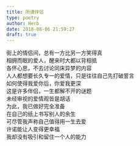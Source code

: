 ```yaml
---  
title: 所谓伴侣  
type: poetry  
author: Herb  
date: 2018-08-06 21:59:27  
draft: true
---  
```

街上的情侣间，总有一方比另一方笑得真  
相拥而眠的爱人，醒来时大都以背相抵  
各怀心思，不去讨论同床异梦的内容    
人人都想要长久专一的爱情，只是往往自己先打破誓言  
如何使得我爱你后，你爱我更深  
这是许多伴侣，一生都解不开的谜题    
未经审视的爱情观皆是胡话  
为此，我已做好完全准备  
在自己的纸上书写别人的余生    
可尽管我声称自己值得用一生去爱  
许诺能让人变得更幸福  
我却没有吸引和留住一个人的能力  
